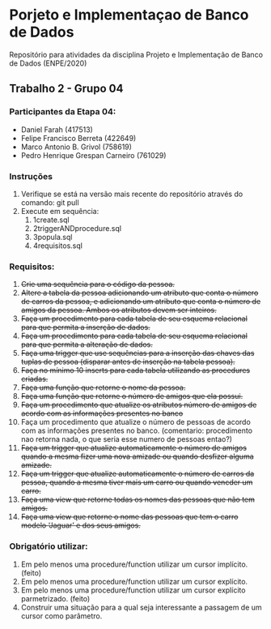 # Porjeto e Implementaçao de Banco de Dados
Repositório para atividades da disciplina Projeto e Implementação de Banco de Dados (ENPE/2020)

## Trabalho 2 - Grupo 04
### Participantes da Etapa 04:
* Daniel Farah (417513)
* Felipe Francisco Berreta (422649)
* Marco Antonio B. Grivol (758619)
* Pedro Henrique Grespan Carneiro (761029)

### Instruções
1. Verifique se está na versão mais recente do repositório através do comando: git pull
1. Execute em sequência:
   1. 1create.sql
   2. 2triggerANDprocedure.sql
   3. 3popula.sql
   4. 4requisitos.sql

### Requisitos:
1. ~~Crie uma sequência para o código da pessoa.~~
2. ~~Altere a tabela da pessoa adicionando um atributo que conta o número de carros da pessoa, e adicionando um atributo que conta o número de amigos da pessoa. Ambos os atributos devem ser inteiros.~~
3. ~~Faça um procedimento para cada tabela de seu esquema relacional para que permita a inserção de dados.~~
4. ~~Faça um procedimento para cada tabela de seu esquema relacional para que permita a alteração de dados.~~
5. ~~Faça uma trigger que use sequências para a inserção das chaves das tuplas de pessoa (disparar antes de inserção na tabela pessoa).~~
6. ~~Faça no mínimo 10 inserts para cada tabela utilizando as procedures criadas.~~
7. ~~Faça uma função que retorne o nome da pessoa.~~
8. ~~Faça uma função que retorne o número de amigos que ela possui.~~
9. ~~Faça um procedimento que atualize os atributos número de amigos de acordo com as informações presentes no banco~~
10. Faça um procedimento que atualize o número de pessoas de acordo com as informações presentes no banco. (comentario: procedimento nao retorna nada, o que seria esse numero de pessoas entao?)
11. ~~Faça um trigger que atualize automaticamente o número de amigos quando a mesma fizer uma nova amizade ou quando desfizer alguma amizade.~~
12. ~~Faça um trigger que atualize automaticamente o número de carros da pessoa,  quando a mesma tiver mais um carro ou quando vencder um carro.~~
13. ~~Faça uma view que retorne todas os nomes das pessoas que não tem amigos.~~
14. ~~Faça uma view que retorne o nome das pessoas que tem o carro modelo ‘Jaguar’ e dos seus amigos.~~

### Obrigatório utilizar:
1. Em pelo menos uma procedure/function utilizar um cursor implícito. (feito)
2. Em pelo menos uma procedure/function utilizar um cursor explícito. 
3. Em pelo menos uma procedure/function utilizar um cursor explícito parmetrizado. (feito)
4. Construir uma situação para a qual seja interessante a passagem de um cursor como parâmetro.
